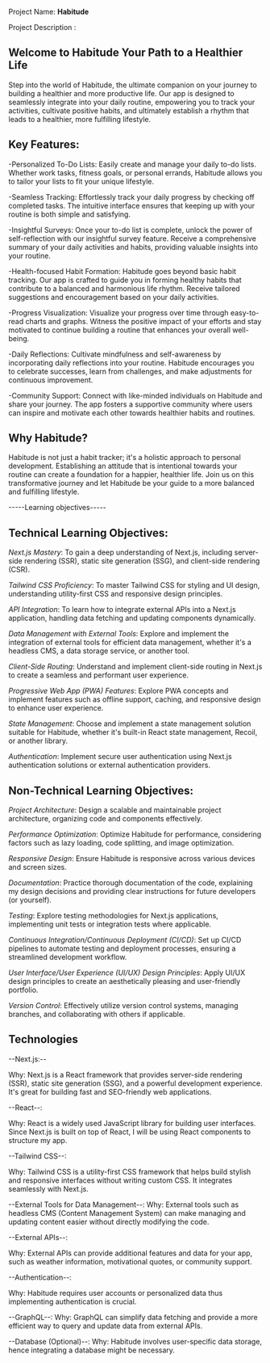 Project Name: __Habitude__

Project Description : 

__Welcome to Habitude Your Path to a Healthier Life__
--------------------------------------------------

Step into the world of Habitude, the ultimate companion on your journey to building a healthier and more productive life. 
Our app is designed to seamlessly integrate into your daily routine, empowering you to track your activities, cultivate positive habits, and ultimately establish a rhythm that leads to a healthier, more fulfilling lifestyle.

__Key Features__:
-------------

-Personalized To-Do Lists: Easily create and manage your daily to-do lists. Whether work tasks, fitness goals, or personal errands, Habitude allows you to tailor your lists to fit your unique lifestyle.

-Seamless Tracking: Effortlessly track your daily progress by checking off completed tasks. The intuitive interface ensures that keeping up with your routine is both simple and satisfying.

-Insightful Surveys: Once your to-do list is complete, unlock the power of self-reflection with our insightful survey feature. Receive a comprehensive summary of your daily activities and habits, providing valuable insights into your routine.

-Health-focused Habit Formation: Habitude goes beyond basic habit tracking. Our app is crafted to guide you in forming healthy habits that contribute to a balanced and harmonious life rhythm. Receive tailored suggestions and encouragement based on your daily activities.

-Progress Visualization: Visualize your progress over time through easy-to-read charts and graphs. Witness the positive impact of your efforts and stay motivated to continue building a routine that enhances your overall well-being.

-Daily Reflections: Cultivate mindfulness and self-awareness by incorporating daily reflections into your routine. Habitude encourages you to celebrate successes, learn from challenges, and make adjustments for continuous improvement.

-Community Support: Connect with like-minded individuals on Habitude and share your journey. The app fosters a supportive community where users can inspire and motivate each other towards healthier habits and routines.

__Why Habitude__?
-------------
Habitude is not just a habit tracker; it's a holistic approach to personal development.
Establishing an attitude that is intentional towards your routine can create a foundation for a happier, healthier life. 
Join us on this transformative journey and let Habitude be your guide to a more balanced and fulfilling lifestyle.

-----Learning objectives-----

__Technical Learning Objectives__:
-----------------------------
_Next.js Mastery_:
To gain a deep understanding of Next.js, including server-side rendering (SSR), static site generation (SSG), and client-side rendering (CSR).

_Tailwind CSS Proficiency_:
To master Tailwind CSS for styling and UI design, understanding utility-first CSS and responsive design principles.

_API Integration_:
To learn how to integrate external APIs into a Next.js application, handling data fetching and updating components dynamically.

_Data Management with External Tools_:
Explore and implement the integration of external tools for efficient data management, whether it's a headless CMS, a data storage service, or another tool.

_Client-Side Routing_:
Understand and implement client-side routing in Next.js to create a seamless and performant user experience.

_Progressive Web App (PWA) Features_:
Explore PWA concepts and implement features such as offline support, caching, and responsive design to enhance user experience.

_State Management_:
Choose and implement a state management solution suitable for Habitude, whether it's built-in React state management, Recoil, or another library.

_Authentication_:
Implement secure user authentication using Next.js authentication solutions or external authentication providers.

Non-Technical Learning Objectives:
----------------------------------
_Project Architecture_:
Design a scalable and maintainable project architecture, organizing code and components effectively.

_Performance Optimization_:
Optimize Habitude for performance, considering factors such as lazy loading, code splitting, and image optimization.

_Responsive Design_:
Ensure Habitude is responsive across various devices and screen sizes.

_Documentation_:
Practice thorough documentation of the code, explaining my design decisions and providing clear instructions for future developers (or yourself).

_Testing_:
Explore testing methodologies for Next.js applications, implementing unit tests or integration tests where applicable.

_Continuous Integration/Continuous Deployment (CI/CD)_:
Set up CI/CD pipelines to automate testing and deployment processes, ensuring a streamlined development workflow.

_User Interface/User Experience (UI/UX) Design Principles_:
Apply UI/UX design principles to create an aesthetically pleasing and user-friendly portfolio.

_Version Control_:
Effectively utilize version control systems, managing branches, and collaborating with others if applicable.


__Technologies__
----------------

--Next.js:--

Why: Next.js is a React framework that provides server-side rendering (SSR), static site generation (SSG), and a powerful development experience. It's great for building fast and SEO-friendly web applications.

--React--:

Why: React is a widely used JavaScript library for building user interfaces. Since Next.js is built on top of React, I will be using React components to structure my app.

--Tailwind CSS--:

Why: Tailwind CSS is a utility-first CSS framework that helps build stylish and responsive interfaces without writing custom CSS. It integrates seamlessly with Next.js.

--External Tools for Data Management--:
Why: External tools such as headless CMS (Content Management System) can make managing and updating content easier without directly modifying the code.

--External APIs--:

Why: External APIs can provide additional features and data for your app, such as weather information, motivational quotes, or community support.

--Authentication--:

Why: Habitude requires user accounts or personalized data thus implementing authentication is crucial.

--GraphQL--:
Why: GraphQL can simplify data fetching and provide a more efficient way to query and update data from external APIs.

--Database (Optional)--:
Why: Habitude involves user-specific data storage, hence integrating a database might be necessary.